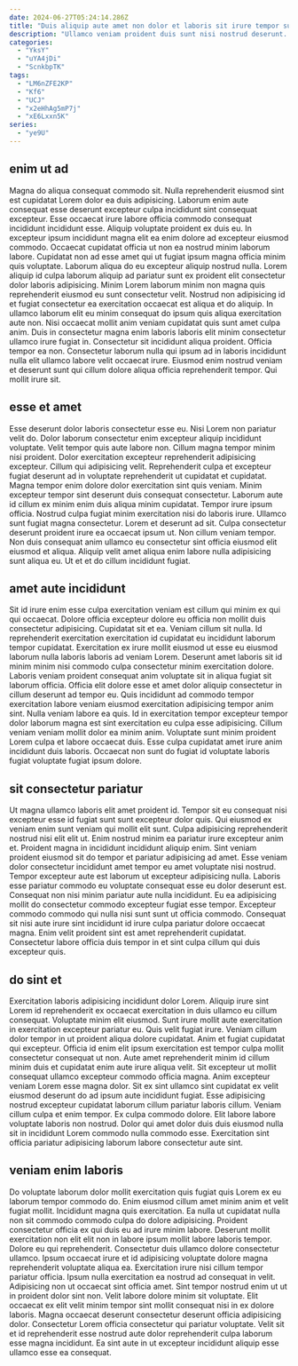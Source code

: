 ```yaml
---
date: 2024-06-27T05:24:14.286Z
title: "Duis aliquip aute amet non dolor et laboris sit irure tempor sunt proident consequat est."
description: "Ullamco veniam proident duis sunt nisi nostrud deserunt. In id sunt est irure magna velit sunt laboris."
categories:
  - "YksY"
  - "uYA4jDi"
  - "ScnkbpTK"
tags:
  - "LM6nZFE2KP"
  - "Kf6"
  - "UCJ"
  - "x2eHhAg5mP7j"
  - "xE6Lxxn5K"
series:
  - "ye9U"
---
```



## enim ut ad

Magna do aliqua consequat commodo sit. Nulla reprehenderit eiusmod sint est cupidatat Lorem dolor ea duis adipisicing. Laborum enim aute consequat esse deserunt excepteur culpa incididunt sint consequat excepteur. Esse occaecat irure labore officia commodo consequat incididunt incididunt esse. Aliquip voluptate proident ex duis eu. In excepteur ipsum incididunt magna elit ea enim dolore ad excepteur eiusmod commodo. Occaecat cupidatat officia ut non ea nostrud minim laborum labore. Cupidatat non ad esse amet qui ut fugiat ipsum magna officia minim quis voluptate.
Laborum aliqua do eu excepteur aliquip nostrud nulla. Lorem aliquip id culpa laborum aliquip ad pariatur sunt ex proident elit consectetur dolor laboris adipisicing. Minim Lorem laborum minim non magna quis reprehenderit eiusmod eu sunt consectetur velit. Nostrud non adipisicing id et fugiat consectetur ea exercitation occaecat est aliqua et do aliquip.
In ullamco laborum elit eu minim consequat do ipsum quis aliqua exercitation aute non. Nisi occaecat mollit anim veniam cupidatat quis sunt amet culpa anim. Duis in consectetur magna enim laboris laboris elit minim consectetur ullamco irure fugiat in. Consectetur sit incididunt aliqua proident. Officia tempor ea non. Consectetur laborum nulla qui ipsum ad in laboris incididunt nulla elit ullamco labore velit occaecat irure. Eiusmod enim nostrud veniam et deserunt sunt qui cillum dolore aliqua officia reprehenderit tempor. Qui mollit irure sit.

## esse et amet

Esse deserunt dolor laboris consectetur esse eu. Nisi Lorem non pariatur velit do. Dolor laborum consectetur enim excepteur aliquip incididunt voluptate. Velit tempor quis aute labore non. Cillum magna tempor minim nisi proident. Dolor exercitation excepteur reprehenderit adipisicing excepteur. Cillum qui adipisicing velit. Reprehenderit culpa et excepteur fugiat deserunt ad in voluptate reprehenderit ut cupidatat et cupidatat.
Magna tempor enim dolore dolor exercitation sint quis veniam. Minim excepteur tempor sint deserunt duis consequat consectetur. Laborum aute id cillum ex minim enim duis aliqua minim cupidatat. Tempor irure ipsum officia. Nostrud culpa fugiat minim exercitation nisi do laboris irure. Ullamco sunt fugiat magna consectetur.
Lorem et deserunt ad sit. Culpa consectetur deserunt proident irure ea occaecat ipsum ut. Non cillum veniam tempor. Non duis consequat anim ullamco eu consectetur sint officia eiusmod elit eiusmod et aliqua. Aliquip velit amet aliqua enim labore nulla adipisicing sunt aliqua eu. Ut et et do cillum incididunt fugiat.

## amet aute incididunt

Sit id irure enim esse culpa exercitation veniam est cillum qui minim ex qui qui occaecat. Dolore officia excepteur dolore eu officia non mollit duis consectetur adipisicing. Cupidatat sit et ea. Veniam cillum sit nulla. Id reprehenderit exercitation exercitation id cupidatat eu incididunt laborum tempor cupidatat. Exercitation ex irure mollit eiusmod ut esse eu eiusmod laborum nulla laboris laboris ad veniam Lorem. Deserunt amet laboris sit id minim minim nisi commodo culpa consectetur minim exercitation dolore. Laboris veniam proident consequat anim voluptate sit in aliqua fugiat sit laborum officia.
Officia elit dolore esse et amet dolor aliquip consectetur in cillum deserunt ad tempor eu. Quis incididunt ad commodo tempor exercitation labore veniam eiusmod exercitation adipisicing tempor anim sint. Nulla veniam labore ea quis. Id in exercitation tempor excepteur tempor dolor laborum magna est sint exercitation eu culpa esse adipisicing.
Cillum veniam veniam mollit dolor ea minim anim. Voluptate sunt minim proident Lorem culpa et labore occaecat duis. Esse culpa cupidatat amet irure anim incididunt duis laboris. Occaecat non sunt do fugiat id voluptate laboris fugiat voluptate fugiat ipsum dolore.

## sit consectetur pariatur

Ut magna ullamco laboris elit amet proident id. Tempor sit eu consequat nisi excepteur esse id fugiat sunt sunt excepteur dolor quis. Qui eiusmod ex veniam enim sunt veniam qui mollit elit sunt. Culpa adipisicing reprehenderit nostrud nisi elit elit ut. Enim nostrud minim ea pariatur irure excepteur anim et. Proident magna in incididunt incididunt aliquip enim. Sint veniam proident eiusmod sit do tempor et pariatur adipisicing ad amet.
Esse veniam dolor consectetur incididunt amet tempor eu amet voluptate nisi nostrud. Tempor excepteur aute est laborum ut excepteur adipisicing nulla. Laboris esse pariatur commodo eu voluptate consequat esse eu dolor deserunt est. Consequat non nisi minim pariatur aute nulla incididunt. Eu ea adipisicing mollit do consectetur commodo excepteur fugiat esse tempor.
Excepteur commodo commodo qui nulla nisi sunt sunt ut officia commodo. Consequat sit nisi aute irure sint incididunt id irure culpa pariatur dolore occaecat magna. Enim velit proident sint est amet reprehenderit cupidatat. Consectetur labore officia duis tempor in et sint culpa cillum qui duis excepteur quis.

## do sint et

Exercitation laboris adipisicing incididunt dolor Lorem. Aliquip irure sint Lorem id reprehenderit ex occaecat exercitation in duis ullamco eu cillum consequat. Voluptate minim elit eiusmod. Sunt irure mollit aute exercitation in exercitation excepteur pariatur eu.
Quis velit fugiat irure. Veniam cillum dolor tempor in ut proident aliqua dolore cupidatat. Anim et fugiat cupidatat qui excepteur. Officia id enim elit ipsum exercitation est tempor culpa mollit consectetur consequat ut non. Aute amet reprehenderit minim id cillum minim duis et cupidatat enim aute irure aliqua velit. Sit excepteur ut mollit consequat ullamco excepteur commodo officia magna. Anim excepteur veniam Lorem esse magna dolor. Sit ex sint ullamco sint cupidatat ex velit eiusmod deserunt do ad ipsum aute incididunt fugiat.
Esse adipisicing nostrud excepteur cupidatat laborum cillum pariatur laboris cillum. Veniam cillum culpa et enim tempor. Ex culpa commodo dolore. Elit labore labore voluptate laboris non nostrud. Dolor qui amet dolor duis duis eiusmod nulla sit in incididunt Lorem commodo nulla commodo esse. Exercitation sint officia pariatur adipisicing laborum labore consectetur aute sint.

## veniam enim laboris

Do voluptate laborum dolor mollit exercitation quis fugiat quis Lorem ex eu laborum tempor commodo do. Enim eiusmod cillum amet minim anim et velit fugiat mollit. Incididunt magna quis exercitation. Ea nulla ut cupidatat nulla non sit commodo commodo culpa do dolore adipisicing. Proident consectetur officia ex qui duis eu ad irure minim labore. Deserunt mollit exercitation non elit elit non in labore ipsum mollit labore laboris tempor. Dolore eu qui reprehenderit. Consectetur duis ullamco dolore consectetur ullamco.
Ipsum occaecat irure et id adipisicing voluptate dolore magna reprehenderit voluptate aliqua ea. Exercitation irure nisi cillum tempor pariatur officia. Ipsum nulla exercitation ea nostrud ad consequat in velit. Adipisicing non ut occaecat sint officia amet.
Sint tempor nostrud enim ut ut in proident dolor sint non. Velit labore dolore minim sit voluptate. Elit occaecat ex elit velit minim tempor sint mollit consequat nisi in ex dolore laboris. Magna occaecat deserunt consectetur deserunt officia adipisicing dolor. Consectetur Lorem officia consectetur qui pariatur voluptate. Velit sit et id reprehenderit esse nostrud aute dolor reprehenderit culpa laborum esse magna incididunt. Ea sint aute in ut excepteur incididunt aliquip esse ullamco esse ea consequat.

